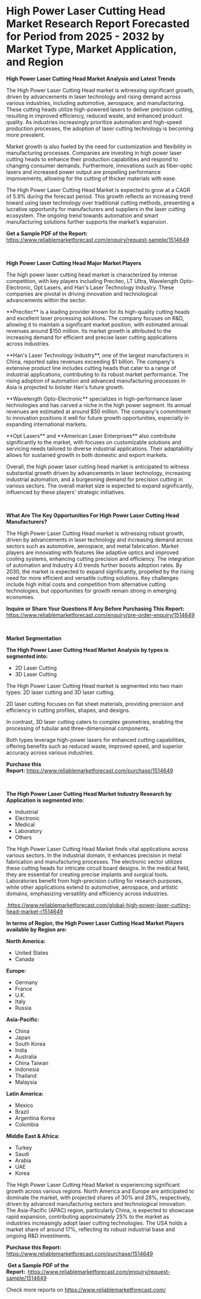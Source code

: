 <p><h1>High Power Laser Cutting Head Market Research Report Forecasted for Period from 2025 -  2032 by Market Type, Market Application, and Region</h1></p><p><strong>High Power Laser Cutting Head Market Analysis and Latest Trends</strong></p>
<p><p>The High Power Laser Cutting Head market is witnessing significant growth, driven by advancements in laser technology and rising demand across various industries, including automotive, aerospace, and manufacturing. These cutting heads utilize high-powered lasers to deliver precision cutting, resulting in improved efficiency, reduced waste, and enhanced product quality. As industries increasingly prioritize automation and high-speed production processes, the adoption of laser cutting technology is becoming more prevalent.</p><p>Market growth is also fueled by the need for customization and flexibility in manufacturing processes. Companies are investing in high power laser cutting heads to enhance their production capabilities and respond to changing consumer demands. Furthermore, innovations such as fiber-optic lasers and increased power output are propelling performance improvements, allowing for the cutting of thicker materials with ease.</p><p>The High Power Laser Cutting Head Market is expected to grow at a CAGR of 5.9% during the forecast period. This growth reflects an increasing trend toward using laser technology over traditional cutting methods, presenting a lucrative opportunity for manufacturers and suppliers in the laser cutting ecosystem. The ongoing trend towards automation and smart manufacturing solutions further supports the market’s expansion.</p></p>
<p><strong>Get a Sample PDF of the Report:&nbsp;</strong> <a href="https://www.reliablemarketforecast.com/enquiry/request-sample/1514649?utm_campaign=2749&utm_medium=2&utm_source=Github&utm_content=ia&utm_term=29032025&utm_id=high-power-laser-cutting-head">https://www.reliablemarketforecast.com/enquiry/request-sample/1514649</a></p>
<p>&nbsp;</p>
<p><strong>High Power Laser Cutting Head Major Market Players</strong></p>
<p><p>The high power laser cutting head market is characterized by intense competition, with key players including Precitec, LT Ultra, Wavelength Opto-Electronic, Opt Lasers, and Han's Laser Technology Industry. These companies are pivotal in driving innovation and technological advancements within the sector.</p><p>**Precitec** is a leading provider known for its high-quality cutting heads and excellent laser processing solutions. The company focuses on R&D, allowing it to maintain a significant market position, with estimated annual revenues around $150 million. Its market growth is attributed to the increasing demand for efficient and precise laser cutting applications across industries.</p><p>**Han's Laser Technology Industry**, one of the largest manufacturers in China, reported sales revenues exceeding $1 billion. The company's extensive product line includes cutting heads that cater to a range of industrial applications, contributing to its robust market performance. The rising adoption of automation and advanced manufacturing processes in Asia is projected to bolster Han's future growth.</p><p>**Wavelength Opto-Electronic** specializes in high-performance laser technologies and has carved a niche in the high power segment. Its annual revenues are estimated at around $50 million. The company's commitment to innovation positions it well for future growth opportunities, especially in expanding international markets.</p><p>**Opt Lasers** and **American Laser Enterprises** also contribute significantly to the market, with focuses on customizable solutions and servicing needs tailored to diverse industrial applications. Their adaptability allows for sustained growth in both domestic and export markets.</p><p>Overall, the high power laser cutting head market is anticipated to witness substantial growth driven by advancements in laser technology, increasing industrial automation, and a burgeoning demand for precision cutting in various sectors. The overall market size is expected to expand significantly, influenced by these players' strategic initiatives.</p></p>
<p>&nbsp;</p>
<p><strong>What Are The Key Opportunities For High Power Laser Cutting Head Manufacturers?</strong></p>
<p><p>The High Power Laser Cutting Head market is witnessing robust growth, driven by advancements in laser technology and increasing demand across sectors such as automotive, aerospace, and metal fabrication. Market players are innovating with features like adaptive optics and improved cooling systems, enhancing cutting precision and efficiency. The integration of automation and Industry 4.0 trends further boosts adoption rates. By 2030, the market is expected to expand significantly, propelled by the rising need for more efficient and versatile cutting solutions. Key challenges include high initial costs and competition from alternative cutting technologies, but opportunities for growth remain strong in emerging economies.</p></p>
<p><strong>Inquire or Share Your Questions If Any Before Purchasing This Report:</strong> <a href="https://www.reliablemarketforecast.com/enquiry/pre-order-enquiry/1514649?utm_campaign=2749&utm_medium=2&utm_source=Github&utm_content=ia&utm_term=29032025&utm_id=high-power-laser-cutting-head">https://www.reliablemarketforecast.com/enquiry/pre-order-enquiry/1514649</a></p>
<p>&nbsp;</p>
<p><strong>Market Segmentation</strong></p>
<p><strong>The High Power Laser Cutting Head Market Analysis by types is segmented into:</strong></p>
<p><ul><li>2D Laser Cutting</li><li>3D Laser Cutting</li></ul></p>
<p><p>The High Power Laser Cutting Head market is segmented into two main types: 2D laser cutting and 3D laser cutting. </p><p>2D laser cutting focuses on flat sheet materials, providing precision and efficiency in cutting profiles, shapes, and designs. </p><p>In contrast, 3D laser cutting caters to complex geometries, enabling the processing of tubular and three-dimensional components. </p><p>Both types leverage high-power lasers for enhanced cutting capabilities, offering benefits such as reduced waste, improved speed, and superior accuracy across various industries.</p></p>
<p><strong>Purchase this Report:&nbsp;</strong><a href="https://www.reliablemarketforecast.com/purchase/1514649?utm_campaign=2749&utm_medium=2&utm_source=Github&utm_content=ia&utm_term=29032025&utm_id=high-power-laser-cutting-head">https://www.reliablemarketforecast.com/purchase/1514649</a></p>
<p>&nbsp;</p>
<p><strong>The High Power Laser Cutting Head Market Industry Research by Application is segmented into:</strong></p>
<p><ul><li>Industrial</li><li>Electronic</li><li>Medical</li><li>Laboratory</li><li>Others</li></ul></p>
<p><p>The High Power Laser Cutting Head Market finds vital applications across various sectors. In the industrial domain, it enhances precision in metal fabrication and manufacturing processes. The electronic sector utilizes these cutting heads for intricate circuit board designs. In the medical field, they are essential for creating precise implants and surgical tools. Laboratories benefit from high-precision cutting for research purposes, while other applications extend to automotive, aerospace, and artistic domains, emphasizing versatility and efficiency across industries.</p></p>
<p><a href="https://www.reliablemarketforecast.com/global-high-power-laser-cutting-head-market-r1514649?utm_campaign=2749&utm_medium=2&utm_source=Github&utm_content=ia&utm_term=29032025&utm_id=high-power-laser-cutting-head">&nbsp;https://www.reliablemarketforecast.com/global-high-power-laser-cutting-head-market-r1514649</a></p>
<p><strong>In terms of Region, the High Power Laser Cutting Head Market Players available by Region are:</strong></p>
<p>
    <p> <strong> North America: </strong>
        <ul>
            <li>United States</li>
            <li>Canada</li>
        </ul>
        </p> 
    <p> <strong> Europe: </strong>
        <ul>
            <li>Germany</li>
            <li>France</li>
            <li>U.K.</li>
            <li>Italy</li>
            <li>Russia</li>
        </ul>
        </p> 
    <p> <strong> Asia-Pacific: </strong>
        <ul>
            <li>China</li>
            <li>Japan</li>
            <li>South Korea</li>
            <li>India</li>
            <li>Australia</li>
            <li>China Taiwan</li>
            <li>Indonesia</li>
            <li>Thailand</li>
            <li>Malaysia</li>
        </ul>
        </p> 
    <p> <strong> Latin America: </strong>
        <ul>
            <li>Mexico</li>
            <li>Brazil</li>
            <li>Argentina Korea</li>
            <li>Colombia</li>
        </ul>
        </p> 
    <p> <strong> Middle East & Africa: </strong>
        <ul>
            <li>Turkey</li>
            <li>Saudi</li>
            <li>Arabia</li>
            <li>UAE</li>
            <li>Korea</li>
        </ul>
    </p>
    </p>
<p><p>The High Power Laser Cutting Head Market is experiencing significant growth across various regions. North America and Europe are anticipated to dominate the market, with projected shares of 30% and 28%, respectively, driven by advanced manufacturing sectors and technological innovation. The Asia-Pacific (APAC) region, particularly China, is expected to showcase rapid expansion, contributing approximately 25% to the market as industries increasingly adopt laser cutting technologies. The USA holds a market share of around 17%, reflecting its robust industrial base and ongoing R&D investments.</p></p>
<p><strong>Purchase this Report: </strong><a href="https://www.reliablemarketforecast.com/purchase/1514649?utm_campaign=2749&utm_medium=2&utm_source=Github&utm_content=ia&utm_term=29032025&utm_id=high-power-laser-cutting-head">https://www.reliablemarketforecast.com/purchase/1514649</a></p>
<p>&nbsp;<strong>Get a Sample PDF of the Report:&nbsp;&nbsp;</strong><a href="https://www.reliablemarketforecast.com/enquiry/request-sample/1514649?utm_campaign=2749&utm_medium=2&utm_source=Github&utm_content=ia&utm_term=29032025&utm_id=high-power-laser-cutting-head">https://www.reliablemarketforecast.com/enquiry/request-sample/1514649</a></p>
<p><strong></strong></p>
<p>Check more reports on <a href="https://www.reliablemarketforecast.com/?utm_campaign=2749&utm_medium=2&utm_source=Github&utm_content=ia&utm_term=29032025&utm_id=high-power-laser-cutting-head">https://www.reliablemarketforecast.com/</a></p>